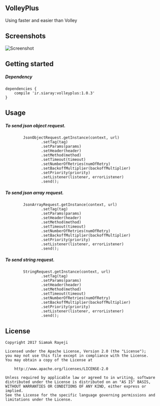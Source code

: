 ## VolleyPlus
Using faster and easier than Volley

## Screenshots

![Screenshot](https://s1.gifyu.com/images/volleyplus-v1.0.1.gif)

## Getting started

##### Dependency

    dependencies {
        compile 'ir.siaray:volleyplus:1.0.3'
    }

## Usage

##### To send json object request.

            JsonObjectRequest.getInstance(context, url)
                    .setTag(tag)
                    .setParams(params)
                    .setHeader(header)
                    .setMethod(method)
                    .setTimeout(timeout)
                    .setNumberOfRetries(numOfRetry)
                    .setBackoffMultiplier(backoffMultiplier)
                    .setPriority(priority)
                    .setListener(listener, errorListener)
                    .send();

##### To send json array request.

            JsonArrayRequest.getInstance(context, url)
                    .setTag(tag)
                    .setParams(params)
                    .setHeader(header)
                    .setMethod(method)
                    .setTimeout(timeout)
                    .setNumberOfRetries(numOfRetry)
                    .setBackoffMultiplier(backoffMultiplier)
                    .setPriority(priority)
                    .setListener(listener, errorListener)
                    .send();

##### To send string request.

            StringRequest.getInstance(context, url)
                    .setTag(tag)
                    .setParams(params)
                    .setHeader(header)
                    .setMethod(method)
                    .setTimeout(timeout)
                    .setNumberOfRetries(numOfRetry)
                    .setBackoffMultiplier(backoffMultiplier)
                    .setPriority(priority)
                    .setListener(listener, errorListener)
                    .send();

## License

    Copyright 2017 Siamak Rayeji

    Licensed under the Apache License, Version 2.0 (the "License");
    you may not use this file except in compliance with the License.
    You may obtain a copy of the License at

        http://www.apache.org/licenses/LICENSE-2.0

    Unless required by applicable law or agreed to in writing, software
    distributed under the License is distributed on an "AS IS" BASIS,
    WITHOUT WARRANTIES OR CONDITIONS OF ANY KIND, either express or implied.
    See the License for the specific language governing permissions and
    limitations under the License.
